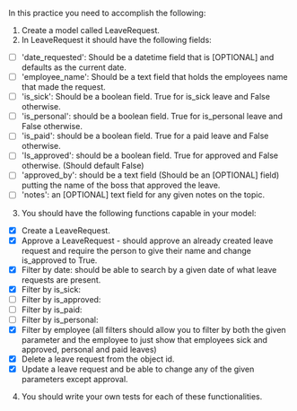 In this practice you need to accomplish the following:

1. Create a model called LeaveRequest.
2. In LeaveRequest it should have the following fields:

- [ ] 'date_requested': Should be a datetime field that is [OPTIONAL] and defaults as the current date.
- [ ] 'employee_name': Should be a text field that holds the employees name that made the request.
- [ ] 'is_sick': Should be a boolean field. True for is_sick leave and False otherwise.
- [ ] 'is_personal': should be a boolean field. True for is_personal leave and False otherwise.
- [ ] 'is_paid': should be a boolean field. True for a paid leave and False otherwise.
- [ ] 'Is_approved': should be a boolean field. True for approved and False otherwise. (Should default False)
- [ ] 'approved_by': should be a text field (Should be an [OPTIONAL] field) putting the name of the boss that approved the leave.
- [ ] 'notes': an [OPTIONAL] text field for any given notes on the topic.

3. You should have the following functions capable in your model:

- [x] Create a LeaveRequest.
- [x] Approve a LeaveRequest - should approve an already created leave request and require the person to give their name and change is_approved to True.
- [x] Filter by date: should be able to search by a given date of what leave requests are present.
- [x] Filter by is_sick:
- [ ] Filter by is_approved:
- [ ] Filter by is_paid:
- [ ] Filter by is_personal:
- [x] Filter by employee (all filters should allow you to filter by both the given parameter and the employee to just show that employees sick and approved, personal and paid leaves)
- [x] Delete a leave request from the object id.
- [x] Update a leave request and be able to change any of the given parameters except approval.

4. You should write your own tests for each of these functionalities.
